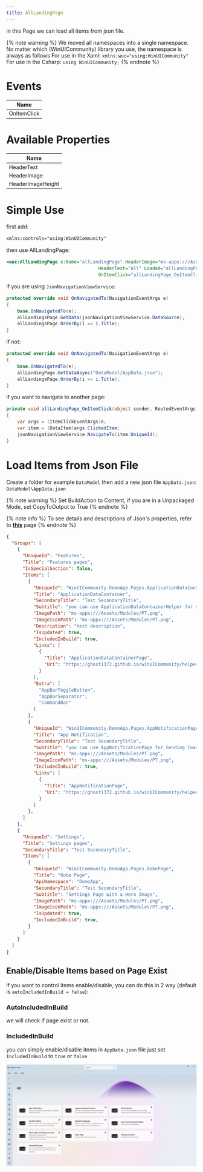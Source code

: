 ```yaml
---
title: AllLandingPage
---
```


in this Page we can load all items from json file.

{% note warning %}
We moved all namespaces into a single namespace. No matter which (WinUICommunity) library you use, the namespace is always as follows
For use in the Xaml:
`xmlns:wuc="using:WinUICommunity"`
For use in the Csharp:
`using WinUICommunity;`
{% endnote %}

# Events

|Name|
|-|
|OnItemClick|

# Available Properties

|Name|
|-|
|HeaderText|
|HeaderImage|
|HeaderImageHeight|

# Simple Use
first add:

```xml
xmlns:controls="using:WinUICommunity"
```

then use AllLandingPage:

```xml
<wuc:AllLandingPage x:Name="allLandingPage" HeaderImage="ms-appx:///Assets/GalleryHeaderImage.png"
                                  HeaderText="All" Loaded="allLandingPage_Loaded"
                                  OnItemClick="allLandingPage_OnItemClick"/>
```

if you are using `JsonNavigationViewService`:

```cs
protected override void OnNavigatedTo(NavigationEventArgs e)
{
    base.OnNavigatedTo(e);
    allLandingsPage.GetData(jsonNavigationViewService.DataSource);
    allLandingsPage.OrderBy(i => i.Title);
}
```

if not:

```cs
protected override void OnNavigatedTo(NavigationEventArgs e)
{
    base.OnNavigatedTo(e);
    allLandingPage.GetDataAsync("DataModel/AppData.json");
    allLandingsPage.OrderBy(i => i.Title);
}
```

if you want to navigate to another page:


```cs
private void allLandingPage_OnItemClick(object sender, RoutedEventArgs e)
{
    var args = (ItemClickEventArgs)e;
    var item = (DataItem)args.ClickedItem;
    jsonNavigationViewService.NavigateTo(item.UniqueId);
}
```

# Load Items from Json File
Create a folder for example `DataModel` then add a new json file `AppData.json`:
`DataModel\AppData.json`

{% note warning %}
Set BuildAction to Content, if you are in a Unpackaged Mode, set CopyToOutput to True
{% endnote %}

{% note info %}
To see details and descriptions of Json's properties, refer to <ins>**[this](https://ghost1372.github.io/winUICommunity/jsonFile)**</ins> page
{% endnote %}


```json
{
  "Groups": [
    {
      "UniqueId": "Features",
      "Title": "Features pages",
      "IsSpecialSection": false,
      "Items": [
        {
          "UniqueId": "WinUICommunity.DemoApp.Pages.ApplicationDataContainerPage",
          "Title": "ApplicationDataContainer",
          "SecondaryTitle": "Test SecondaryTitle",
          "Subtitle": "you can use ApplicationDataContainerHelper for saving and loading application settings.",
          "ImagePath": "ms-appx:///Assets/Modules/PT.png",
          "ImageIconPath": "ms-appx:///Assets/Modules/PT.png",
          "Description": "test description",
          "IsUpdated": true,
          "IncludedInBuild": true,
          "Links": [
            {
              "Title": "ApplicationDataContainerPage",
              "Uri": "https://ghost1372.github.io/winUICommunity/helpers/applicationDataContainerHelper/"
            }
          ],
          "Extra": [
            "AppBarToggleButton",
            "AppBarSeparator",
            "CommandBar"
          ]
        },
        {
          "UniqueId": "WinUICommunity.DemoApp.Pages.AppNotificationPage",
          "Title": "App Notification",
          "SecondaryTitle": "Test SecondaryTitle",
          "Subtitle": "you can use AppNotificationPage for Sending Toast Notification.",
          "ImagePath": "ms-appx:///Assets/Modules/PT.png",
          "ImageIconPath": "ms-appx:///Assets/Modules/PT.png",
          "IncludedInBuild": true,
          "Links": [
            {
              "Title": "AppNotificationPage",
              "Uri": "https://ghost1372.github.io/winUICommunity/helpers/appNotification/"
            }
          ]
        },
      ]
    },
    {
      "UniqueId": "Settings",
      "Title": "Settings pages",
      "SecondaryTitle": "Test SecondaryTitle",
      "Items": [
        {
          "UniqueId": "WinUICommunity.DemoApp.Pages.OobePage",
          "Title": "Oobe Page",
          "ApiNamespace": "DemoApp",
          "SecondaryTitle": "Test SecondaryTitle",
          "Subtitle": "Settings Page with a Hero Image",
          "ImagePath": "ms-appx:///Assets/Modules/PT.png",
          "ImageIconPath": "ms-appx:///Assets/Modules/PT.png",
          "IsUpdated": true,
          "IncludedInBuild": true,
        }
      ]
    }
  ]
}

```

## Enable/Disable Items based on Page Exist
if you want to control items enable/disable, you can do this in 2 way (default is `autoIncludedInBuild = false`):

### AutoIncludedInBuild
we will check if page exist or not.

### IncludedInBuild
you can simply enable/disable items in `AppData.json` file just set `IncludedInBuild` to `true` or `false`


![LandingsPage](https://raw.githubusercontent.com/ghost1372/Resources/main/LandingsPage/AllLandingsPage.png)